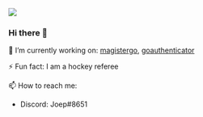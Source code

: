 ![](https://komarev.com/ghpvc/?username=J0eppp)
### Hi there 👋

🔭 I’m currently working on: [magistergo](https://github.com/J0eppp/magistergo), [goauthenticator](https://github.com/J0eppp/goauthenticator)

⚡ Fun fact: I am a hockey referee

📫 How to reach me: 
- Discord: Joep#8651

<!--
**J0eppp/J0eppp** is a ✨ _special_ ✨ repository because its `README.md` (this file) appears on your GitHub profile.

Here are some ideas to get you started:

- 🔭 I’m currently working on ...
- 🌱 I’m currently learning ...
- 👯 I’m looking to collaborate on ...
- 🤔 I’m looking for help with ...
- 💬 Ask me about ...
- 📫 How to reach me: ...
- 😄 Pronouns: ...
- ⚡ Fun fact: ...
-->
